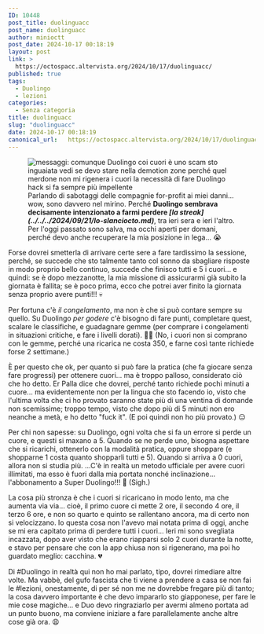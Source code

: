 ```yaml
---
ID: 10448
post_title: duolinguacc
post_name: duolinguacc
author: minioctt
post_date: 2024-10-17 00:18:19
layout: post
link: >
  https://octospacc.altervista.org/2024/10/17/duolinguacc/
published: true
tags:
  - Duolingo
  - lezioni
categories:
  - Senza categoria
title: duolinguacc
slug: "duolinguacc"
date: 2024-10-17 00:18:19
canonical_url:   https://octospacc.altervista.org/2024/10/17/duolinguacc/
---
```

<!-- wp:image {"id":10449,"sizeSlug":"full","linkDestination":"none","align":"center"} -->
<figure class="wp-block-image aligncenter size-full"><img src="https://octospacc.github.io/microblog-mirror/assets/uploads/2024/10/image-6.png" alt="messaggi:
comunque Duolingo coi cuori è uno scam
sto inguaiata
vedi se devo stare nella demotion zone perché quel merdone non mi rigenera i cuori
la necessità di fare Duolingo hack si fa sempre più impellente" class="wp-image-10449"/><figcaption class="wp-element-caption">Parlando di sabotaggi delle compagnie for-profit ai miei danni... wow, sono davvero nel mirino. Perché <strong>Duolingo sembrava decisamente intenzionato a farmi perdere <em>[la streak](../../../2024/09/21/lo-slanciocto.md)</em></strong>, tra ieri sera e ieri l'altro. Per l'oggi passato sono salva, ma occhi aperti per domani, perché devo anche recuperare la mia posizione in lega... 😭️</figcaption></figure>
<!-- /wp:image -->

<!-- wp:paragraph -->
<p markdown="1"></p>
<!-- /wp:paragraph -->

<!-- wp:paragraph -->
<p markdown="1">Forse dovrei smetterla di arrivare certe sere a fare tardissimo la sessione, perché, se succede che sto talmente tanto col sonno da sbagliare risposte in modo proprio bello continuo, succede che finisco tutti e 5 i cuori... e quindi: se è dopo mezzanotte, la mia missione di assicurarmi già subito la giornata è fallita; se è poco prima, ecco che potrei aver finito la giornata senza proprio avere punti!!! 💀️</p>
<!-- /wp:paragraph -->

<!-- wp:paragraph -->
<p markdown="1">Per fortuna c'è <em>il congelamento</em>, ma non è che si può contare sempre su quello. Su Duolingo <em>per godere</em> c'è bisogno di fare punti, completare quest, scalare le classifiche, e guadagnare gemme (per comprare i congelamenti in situazioni critiche, e fare i livelli dorati). 😮‍💨️ (No, i cuori non si comprano con le gemme, perché una ricarica ne costa 350, e farne così tante richiede forse 2 settimane.)</p>
<!-- /wp:paragraph -->

<!-- wp:paragraph -->
<p markdown="1">È per questo che ok, per quanto si può fare la pratica (che fa giocare senza fare progressi) per ottenere cuori... ma è troppo palloso, considerato ciò che ho detto. Er Palla dice che dovrei, perché tanto richiede pochi minuti a cuore... ma evidentemente non per la lingua che sto facendo io, visto che l'ultima volta che ci ho provato saranno state più di una ventina di domande non scemissime; troppo tempo, visto che dopo più di 5 minuti non ero neanche a metà, e ho detto "fuck it". (E poi quindi non ho più provato.) 😑️</p>
<!-- /wp:paragraph -->

<!-- wp:paragraph -->
<p markdown="1">Per chi non sapesse: su Duolingo, ogni volta che si fa un errore si perde un cuore, e questi si maxano a 5. Quando se ne perde uno, bisogna aspettare che si ricarichi, ottenerlo con la modalità pratica, oppure shoppare (e shopparne 1 costa quanto shopparli tutti e 5). Quando si arriva a 0 cuori, allora non si studia più. ...C'è in realtà un metodo ufficiale per avere cuori illimitati, ma esso è fuori dalla mia portata nonché inclinazione... l'abbonamento a Super Duolingo!!! 💸️ (Sigh.)</p>
<!-- /wp:paragraph -->

<!-- wp:paragraph -->
<p markdown="1">La cosa più stronza è che i cuori si ricaricano in modo lento, ma che aumenta via via... cioè, il primo cuore ci mette 2 ore, il secondo 4 ore, il terzo 6 ore, e non so quarto e quinto se rallentano ancora, ma di certo non si velocizzano. Io questa cosa non l'avevo mai notata prima di oggi, anche se mi era capitato prima di perdere tutti i cuori... Ieri mi sono svegliata incazzata, dopo aver visto che erano riapparsi solo 2 cuori durante la notte, e stavo per pensare che con la app chiusa non si rigenerano, ma poi ho guardato meglio: cacchina. 💔️</p>
<!-- /wp:paragraph -->

<!-- wp:paragraph -->
<p markdown="1">Di #Duolingo in realtà qui non ho mai parlato, tipo, dovrei rimediare altre volte. Ma vabbè, del gufo fascista che ti viene a prendere a casa se non fai le #lezioni, onestamente, di per sé non me ne dovrebbe fregare più di tanto; la cosa davvero importante è che devo impararlo sto giapponese, per fare le mie cose magiche... e Duo devo ringraziarlo per avermi almeno portata ad un punto buono, ma conviene iniziare a fare parallelamente anche altre cose già ora. 😩️</p>
<!-- /wp:paragraph -->